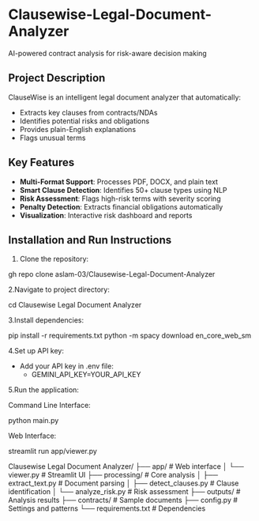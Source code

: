 # Clausewise-Legal-Document-Analyzer

AI-powered contract analysis for risk-aware decision making

## Project Description

ClauseWise is an intelligent legal document analyzer that automatically:

- Extracts key clauses from contracts/NDAs
- Identifies potential risks and obligations
- Provides plain-English explanations
- Flags unusual terms

## Key Features

- **Multi-Format Support**: Processes PDF, DOCX, and plain text
- **Smart Clause Detection**: Identifies 50+ clause types using NLP
- **Risk Assessment**: Flags high-risk terms with severity scoring
- **Penalty Detection**: Extracts financial obligations automatically
- **Visualization**: Interactive risk dashboard and reports

## Installation and Run Instructions

1. Clone the repository:

gh repo clone aslam-03/Clausewise-Legal-Document-Analyzer

2.Navigate to project directory:

cd Clausewise Legal Document Analyzer

3.Install dependencies:

pip install -r requirements.txt
python -m spacy download en_core_web_sm

4.Set up API key:

 - Add your API key in .env file:
      - GEMINI_API_KEY=YOUR_API_KEY

5.Run the application:

Command Line Interface:
  
  python main.py

Web Interface:
      
  streamlit run app/viewer.py

Clausewise Legal Document Analyzer/
├── app/                  # Web interface
│   └── viewer.py         # Streamlit UI
├── processing/           # Core analysis
│   ├── extract_text.py   # Document parsing
│   ├── detect_clauses.py # Clause identification
│   └── analyze_risk.py   # Risk assessment
├── outputs/              # Analysis results
├── contracts/            # Sample documents
├── config.py             # Settings and patterns
└── requirements.txt      # Dependencies
